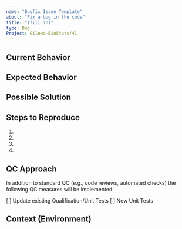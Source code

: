 ```yaml
---
name: "Bugfix Issue Template"
about: "Fix a bug in the code"
title: "(fill in)"
type: Bug
Project: Gilead-BioStats/41
---
```


## Current Behavior
<!--- What's wrong?  Describe the bug. -->

## Expected Behavior
<!--- What should happen -->

## Possible Solution
<!--- Not required, suggest a fix/reason for the bug, -->

## Steps to Reproduce
<!--- Provide a link to an example, or an unambiguous set of steps to -->
<!--- reproduce this bug. Include code to reproduce, if relevant -->
1.
2.
3.
4.

## QC Approach
<!-- How will the quality of the implementation be verified? -->
In addition to standard QC (e.g., code reviews, automated checks) the following QC measures will be implemented:

[ ] Update existing Qualification/Unit Tests 
[ ] New Unit Tests

## Context (Environment)
<!--- Providing context helps us reproduce the issue and come up with a solution -->